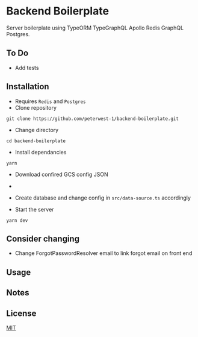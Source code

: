 # Backend Boilerplate

Server boilerplate using TypeORM TypeGraphQL Apollo Redis GraphQL Postgres.

## To Do

- Add tests

## Installation

- Requires `Redis` and `Postgres`
- Clone repository

```
git clone https://github.com/peterwest-1/backend-boilerplate.git
```

- Change directory

```
cd backend-boilerplate
```

- Install dependancies

```
yarn
```

- Download confired GCS config JSON
-

- Create database and change config in `src/data-source.ts` accordingly
- Start the server

```
yarn dev
```

## Consider changing

- Change ForgotPasswordResolver email to link forgot email on front end

## Usage

## Notes

  <!-- // const defaultCookie = {
  //   maxAge: COOKIE_LENGTH, // 1 year
  //   httpOnly: true,
  //   sameSite: "lax",
  //   secure: __prod__, // cookie only works in https
  // }; -->

## License

[MIT](https://choosealicense.com/licenses/mit/)
